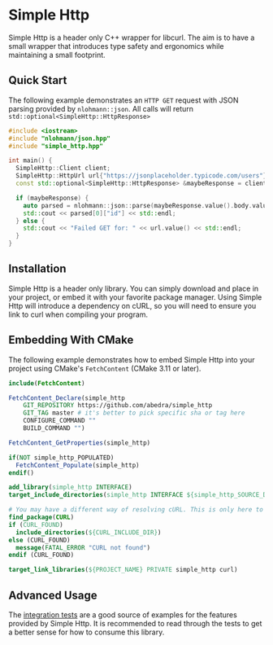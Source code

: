 # Simple Http

Simple Http is a header only C++ wrapper for libcurl. The aim is to have a small wrapper that introduces type safety and ergonomics while maintaining a small footprint.

## Quick Start

The following example demonstrates an `HTTP GET` request with JSON parsing provided by `nlohmann::json`. All calls will return `std::optional<SimpleHttp::HttpResponse>`

```c++
#include <iostream>
#include "nlohmann/json.hpp"
#include "simple_http.hpp"

int main() {
  SimpleHttp::Client client;
  SimpleHttp::HttpUrl url{"https://jsonplaceholder.typicode.com/users"};
  const std::optional<SimpleHttp::HttpResponse> &maybeResponse = client.get(url);

  if (maybeResponse) {
    auto parsed = nlohmann::json::parse(maybeResponse.value().body.value());
    std::cout << parsed[0]["id"] << std::endl;
  } else {
    std::cout << "Failed GET for: " << url.value() << std::endl;
  }
}
```

## Installation

Simple Http is a header only library. You can simply download and place in your project, or embed it with your favorite package manager. Using Simple Http will introduce a dependency on cURL, so you will need to ensure you link to curl when compiling your program.

## Embedding With CMake

The following example demonstrates how to embed Simple Http into your project using CMake's `FetchContent` (CMake 3.11 or later).

```cmake
include(FetchContent)

FetchContent_Declare(simple_http
    GIT_REPOSITORY https://github.com/abedra/simple_http
    GIT_TAG master # it's better to pick specific sha or tag here
    CONFIGURE_COMMAND ""
    BUILD_COMMAND "")

FetchContent_GetProperties(simple_http)

if(NOT simple_http_POPULATED)
  FetchContent_Populate(simple_http)
endif()

add_library(simple_http INTERFACE)
target_include_directories(simple_http INTERFACE ${simple_http_SOURCE_DIR})

# You may have a different way of resolving cURL. This is only here to provide a complete example
find_package(CURL)
if (CURL_FOUND)
  include_directories(${CURL_INCLUDE_DIR})
else (CURL_FOUND)
  message(FATAL_ERROR "CURL not found")
endif (CURL_FOUND)

target_link_libraries(${PROJECT_NAME} PRIVATE simple_http curl)
```

## Advanced Usage

The [integration tests](test/integration_tests.cpp) are a good source of examples for the features provided by Simple Http. It is recommended to read through the tests to get a better sense for how to consume this library.
